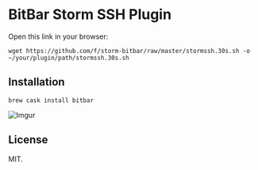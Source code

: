 # BitBar Storm SSH Plugin

Open this link in your browser:

```
wget https://github.com/f/storm-bitbar/raw/master/stormssh.30s.sh -o ~/your/plugin/path/stormssh.30s.sh
```

## Installation

```
brew cask install bitbar
```

![Imgur](http://i.imgur.com/i4m0OSN.png)

## License
MIT.
